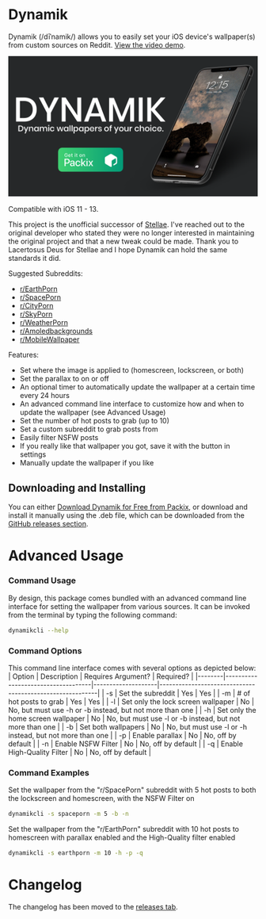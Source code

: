# Dynamik
Dynamik (/dīˈnamik/) allows you to easily set your iOS device's wallpaper(s) from custom sources on Reddit.
[View the video demo](https://youtu.be/_JtgyiCz_84).

[![Banner](https://github.com/JeffResc/Dynamik/raw/master/_assets/Banner/Banner.png)](#)

Compatible with iOS 11 - 13.

This project is the unofficial successor of [Stellae](https://repo.packix.com/package/com.lacertosusrepo.stellae/). I've reached out to the original developer who stated they were no longer interested in maintaining the original project and that a new tweak could be made. Thank you to Lacertosus Deus for Stellae and I hope Dynamik can hold the same standards it did.

Suggested Subreddits:
- [r/EarthPorn](https://www.reddit.com/r/EarthPorn)
- [r/SpacePorn](https://www.reddit.com/r/SpacePorn)
- [r/CityPorn](https://www.reddit.com/r/CityPorn)
- [r/SkyPorn](https://www.reddit.com/r/SkyPorn)
- [r/WeatherPorn](https://www.reddit.com/r/WeatherPorn)
- [r/Amoledbackgrounds](https://www.reddit.com/r/Amoledbackgrounds)
- [r/MobileWallpaper](https://www.reddit.com/r/MobileWallpaper)

Features:
- Set where the image is applied to (homescreen, lockscreen, or both)
- Set the parallax to on or off
- An optional timer to automatically update the wallpaper at a certain time every 24 hours
- An advanced command line interface to customize how and when to update the wallpaper (see Advanced Usage)
- Set the number of hot posts to grab (up to 10)
- Set a custom subreddit to grab posts from
- Easily filter NSFW posts
- If you really like that wallpaper you got, save it with the button in settings
- Manually update the wallpaper if you like

## Downloading and Installing
You can either [Download Dynamik for Free from Packix](https://repo.packix.com/package/com.jeffresc.dynamik/), or download and install it manually using the .deb file, which can be downloaded from the [GitHub releases section](https://github.com/JeffResc/Dynamik/releases).

# Advanced Usage
### Command Usage
By design, this package comes bundled with an advanced command line interface for setting the wallpaper from various sources. It can be invoked from the terminal by typing the following command:
```bash
dynamikcli --help
```
### Command Options
This command line interface comes with several options as depicted below:
| Option | Description                        | Requires Argument? | Required?                                                |
|--------|------------------------------------|--------------------|----------------------------------------------------------|
| -s     | Set the subreddit                  | Yes                | Yes                                                      |
| -m     | # of hot posts to grab             | Yes                | Yes                                                      |
| -l     | Set only the lock screen wallpaper | No                 | No, but must use -h or -b instead, but not more than one |
| -h     | Set only the home screen wallpaper | No                 | No, but must use -l or -b instead, but not more than one |
| -b     | Set both wallpapers                | No                 | No, but must use -l or -h instead, but not more than one |
| -p     | Enable parallax                    | No                 | No, off by default                                       |
| -n     | Enable NSFW Filter                 | No                 | No, off by default                                       |
| -q     | Enable High-Quality Filter         | No                 | No, off by default                                       |
### Command Examples
Set the wallpaper from the "r/SpacePorn" subreddit with 5 hot posts to both the lockscreen and homescreen, with the NSFW Filter on
```bash
dynamikcli -s spaceporn -m 5 -b -n
```
Set the wallpaper from the "r/EarthPorn" subreddit with 10 hot posts to homescreen with parallax enabled and the High-Quality filter enabled
```bash
dynamikcli -s earthporn -m 10 -h -p -q
```

# Changelog
The changelog has been moved to the [releases tab](https://github.com/JeffResc/Dynamik/releases).
